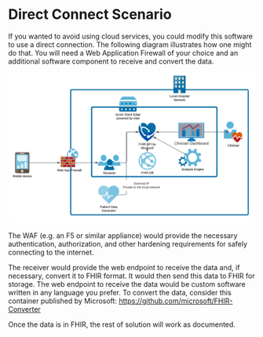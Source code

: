 # Direct Connect Scenario 

If you wanted to avoid using cloud services, you could modify this software to use a direct connection. The following diagram illustrates how one might do that. You will need a Web Application Firewall of your choice and an additional software component to receive and convert the data.

![](./direct-connect-scenario.png)

The WAF (e.g. an F5 or similar appliance) would provide the necessary authentication, authorization, and other hardening requirements for safely connecting to the internet. 

The receiver would provide the web endpoint to receive the data and, if necessary, convert it to FHIR format. It would then send this data to FHIR for storage. The web endpoint to receive the data would be custom software written in any language you prefer. To convert the data, consider this container published by Microsoft: https://github.com/microsoft/FHIR-Converter 

Once the data is in FHIR, the rest of solution will work as documented. 